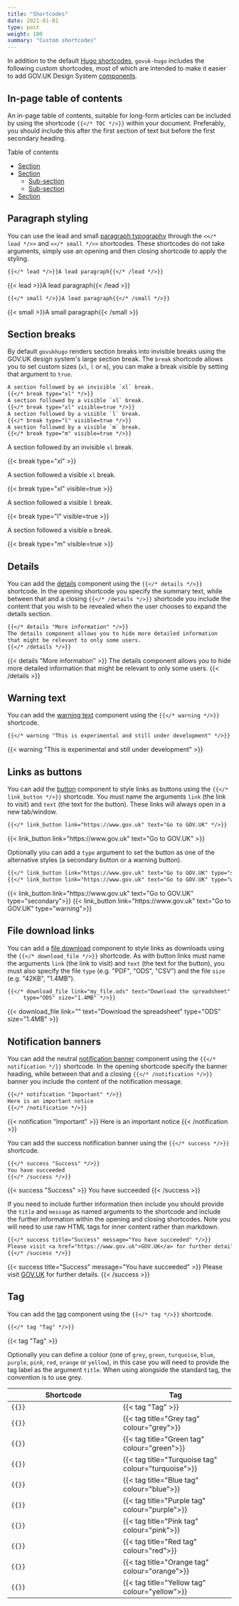 ```yaml
---
title: "Shortcodes"
date: 2021-01-01
type: post
weight: 100
summary: "Custom shortcodes"
---
```


In addition to the default [Hugo shortcodes](https://gohugo.io/content-management/shortcodes/), `govuk-hugo` includes the following custom shortcodes, most of which are intended to make it easier to add GOV.UK Design System [components](https://design-system.service.gov.uk/components/).

## In-page table of contents
An in-page table of contents, suitable for long-form articles can be included by using the shortcode `{{</* TOC */>}}` within your document. Preferably, you should include this after the first section of text but before the first secondary heading.

<aside id="page_toc" class="govuk-body toc govuk-body-s">
  <span class="toc-header">Table of contents</span>
  <nav id="TableOfContents">
  <ul class="toc-list">
    <li><a href="#" class="toc-link">Section</a></li>
    <li><a href="#" class="toc-link">Section</a>
      <ul class="toc-list">
        <li><a href="#" class="toc-link">Sub-section</a></li>
        <li><a href="#" class="toc-link">Sub-section</a></li>
      </ul>
    </li>
    <li><a href="#" class="toc-link">Section</a></li>
  </ul>
</nav>
</aside>

## Paragraph styling

You can use the lead and small [paragraph typography](https://design-system.service.gov.uk/styles/typography/#paragraphs) through the `<</* lead */>>` and `<</* small */>>` shortcodes. These shortcodes do not take arguments, simply use an opening and then closing shortcode to apply the styling.

```txt
{{</* lead */>}}A lead paragraph{{</* /lead */>}}
```

{{< lead >}}A lead paragraph{{< /lead >}}

```txt
{{</* small */>}}A lead paragraph{{</* /small */>}}
```

{{< small >}}A small paragraph{{< /small >}}

## Section breaks

By default `govukhugo` renders section breaks into invisible breaks using the GOV.UK design system's large section break. The `break` shortcode allows you to set custom sizes (`xl`, `l` or `m`), you can make a break visible by setting that argument to `true`.

```txt
A section followed by an invisible `xl` break.
{{</* break type="xl" */>}}
A section followed by a visible `xl` break.
{{</* break type="xl" visible=true */>}}
A section followed by a visible `l` break.
{{</* break type="l" visible=true */>}}
A section followed by a visible `m` break.
{{</* break type="m" visible=true */>}}
```

A section followed by an invisible `xl` break.

{{< break type="xl" >}}

A section followed a visible `xl` break.

{{< break type="xl" visible=true >}}

A section followed a visible `l` break.

{{< break type="l" visible=true >}}

A section followed a visible `m` break.

{{< break type="m" visible=true >}}

## Details
You can add the [details](https://design-system.service.gov.uk/components/details/) component using the `{{</* details */>}}` shortcode. In the opening shortcode you specify the summary text, while between that and a closing `{{</* /details */>}}` shortcode you include the content that you wish to be revealed when the user chooses to expand the details section.

```txt
{{</* details "More information" */>}}
The details component allows you to hide more detailed information 
that might be relevant to only some users.
{{</* /details */>}}
```

{{< details "More information" >}}
The details component allows you to hide more detailed information that might be relevant to only some users.
{{< /details >}}

## Warning text
You can add the [warning text](https://design-system.service.gov.uk/components/warning-text/) component using the `{{</* warning */>}}` shortcode.

```txt
{{</* warning "This is experimental and still under development" */>}}
```

{{< warning "This is experimental and still under development" >}}

## Links as buttons

You can add the [button](https://design-system.service.gov.uk/components/button/) component to style links as buttons using the `{{</* link_button */>}}` shortcode. You must name the arguments `link` (the link to visit) and `text` (the text for the button). These links will always open in a new tab/window.

```txt
{{</* link_button link="https://www.gov.uk" text="Go to GOV.UK" */>}}
```

<p>
{{< link_button link="https://www.gov.uk" text="Go to GOV.UK" >}}
</p>

Optionally you can add a `type` argument to set the button as one of the alternative styles (a secondary button or a warning button).

```txt
{{</* link_button link="https://www.gov.uk" text="Go to GOV.UK" type="secondary" */>}}
{{</* link_button link="https://www.gov.uk" text="Go to GOV.UK" type="warning" */>}}
```

<p>
{{< link_button link="https://www.gov.uk" text="Go to GOV.UK" type="secondary">}}
{{< link_button link="https://www.gov.uk" text="Go to GOV.UK" type="warning">}}
</p>

## File download links

You can add a [file download](https://govspeak-preview.herokuapp.com/guide#download-links) component to style links as downloads using the `{{</* download_file */>}}` shortcode. As with button links must name the arguments `link` (the link to visit) and `text` (the text for the button), you must also specify the file `type` (e.g. "PDF", "ODS", "CSV") and the file `size` (e.g. "42KB", "1.4MB").

```txt
{{</* download_file link="my_file.ods" text="Download the spreadsheet" 
     type="ODS" size="1.4MB" */>}}
```

{{< download_file link="" text="Download the spreadsheet" type="ODS" size="1.4MB" >}}

## Notification banners
You can add the neutral [notification banner](https://design-system.service.gov.uk/components/notification-banner/) component using the `{{</* notification */}}` shortcode. In the opening shortcode specify the banner heading, while between that and a closing `{{</* /notification */>}}` banner you include the content of the notification message.

```txt
{{</* notification "Important" */>}}
Here is an important notice
{{</* /notification */>}}
```

{{< notification "Important" >}}
Here is an important notice
{{< /notification >}}

You can add the success notification banner using the `{{</* success */>}}` shortcode.

```txt
{{</* success "Success" */>}}
You have succeeded
{{</* /success */>}}
```

{{< success "Success" >}}
You have succeeded
{{< /success >}}

If you need to include further information then include you should provide the `title` and `message` as named arguments to the shortcode and include the further information within the opening and closing shortcodes. Note you will need to use raw HTML tags for inner content rather than markdown.

```txt
{{</* success title="Success" message="You have succeeded" */>}}
Please visit <a href="https://www.gov.uk">GOV.UK</a> for further details.
{{</* /success */>}}
```

{{< success title="Success" message="You have succeeded" >}}
Please visit <a href="https://www.gov.uk">GOV.UK</a> for further details.
{{< /success >}}

## Tag

You can add the [tag](https://design-system.service.gov.uk/components/tag/) component using the `{{</* tag */>}}` shortcode.

```txt
{{</* tag "Tag" */>}}
```

<p>
{{< tag "Tag" >}}
</p>


Optionally you can define a colour (one of `grey`, `green`, `turquoise`, `blue`, `purple`, `pink`, `red`, `orange` or `yellow`), in this case you will need to provide the tag label as the argument `title`. When using alongside the standard tag, the convention is to use grey.

<table class="govuk-table">
  <thead class="govuk-table__head">
    <tr class="govuk-table__row">
      <th class="govuk-table__header" scope="col" width="50%"> Shortcode </th>
      <th class="govuk-table__header" scope="col" width="50%"> Tag </th>
    </tr>
  </thead>
  <tbody class="govuk-table__body">
    <tr class="govuk-table__row">
      <td class="govuk-table__cell">
        <code>{{</* tag "Tag" */>}}</code>
      </td>
      <td class="govuk-table__cell">
        {{< tag "Tag" >}}
      </td>
    </tr>
    <tr class="govuk-table__row">
      <td class="govuk-table__cell">
        <code>{{</* tag title="Grey tag" colour="grey" */>}}</code>
      <td class="govuk-table__cell">
        {{< tag title="Grey tag" colour="grey">}}
      </td>
    </tr>
    <tr class="govuk-table__row">
      <td class="govuk-table__cell">
        <code>{{</* tag title="Green tag" colour="green" */>}}</code>
      <td class="govuk-table__cell">
        {{< tag title="Green tag" colour="green">}}
      </td>
    </tr>
    <tr class="govuk-table__row">
      <td class="govuk-table__cell">
        <code>{{</* tag title="Turquoise tag" colour="turquoise" */>}}</code>
      <td class="govuk-table__cell">
        {{< tag title="Turquoise tag" colour="turquoise">}}
      </td>
    </tr>
    <tr class="govuk-table__row">
      <td class="govuk-table__cell">
        <code>{{</* tag title="Blue tag" colour="blue" */>}}</code>
      <td class="govuk-table__cell">
        {{< tag title="Blue tag" colour="blue">}}
      </td>
    </tr>
    <tr class="govuk-table__row">
      <td class="govuk-table__cell">
        <code>{{</* tag title="Purple tag" colour="purple" */>}}</code>
      <td class="govuk-table__cell">
        {{< tag title="Purple tag" colour="purple">}}
      </td>
    </tr>
    <tr class="govuk-table__row">
      <td class="govuk-table__cell">
        <code>{{</* tag title="Pink tag" colour="pink" */>}}</code>
      <td class="govuk-table__cell">
        {{< tag title="Pink tag" colour="pink">}}
      </td>
    </tr>
    <tr class="govuk-table__row">
      <td class="govuk-table__cell">
        <code>{{</* tag title="Red tag" colour="red" */>}}</code>
      <td class="govuk-table__cell">
        {{< tag title="Red tag" colour="red">}}
      </td>
    </tr>
    <tr class="govuk-table__row">
      <td class="govuk-table__cell">
        <code>{{</* tag title="Orange tag" colour="orange" */>}}</code>
      <td class="govuk-table__cell">
        {{< tag title="Orange tag" colour="orange">}}
      </td>
    </tr>
    <tr class="govuk-table__row">
      <td class="govuk-table__cell">
        <code>{{</* tag title="Yellow tag" colour="yellow" */>}}</code>
      <td class="govuk-table__cell">
        {{< tag title="Yellow tag" colour="yellow">}}
      </td>
    </tr>
  </tbody>
</table>